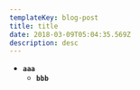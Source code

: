 ```yaml
---
templateKey: blog-post
title: title
date: 2018-03-09T05:04:35.569Z
description: desc
---
```

* **`aaa`**
  * **`bbb`**
